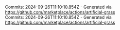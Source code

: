 Commits: 2024-09-26T11:10:10.854Z - Generated via https://github.com/marketplace/actions/artificial-grass
<br>
Commits: 2024-09-26T11:10:10.854Z - Generated via https://github.com/marketplace/actions/artificial-grass
<br>
